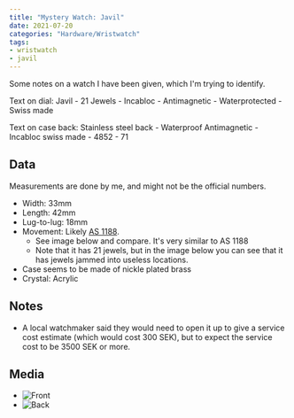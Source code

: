 ```yaml
---
title: "Mystery Watch: Javil"
date: 2021-07-20
categories: "Hardware/Wristwatch"
tags:
- wristwatch
- javil
---
```


Some notes on a watch I have been given, which I'm trying to identify.

Text on dial: Javil - 21 Jewels - Incabloc - Antimagnetic - Waterprotected - Swiss made

Text on case back: Stainless steel back - Waterproof Antimagnetic - Incabloc swiss made - 4852 - 71

## Data

Measurements are done by me, and might not be the official numbers.

* Width: 33mm
* Length: 42mm
* Lug-to-lug: 18mm
* Movement: Likely [AS 1188](http://www.ranfft.de/cgi-bin/bidfun-db.cgi?10&ranfft&0&2uswk&AS_1188).
  - See image below and compare. It's very similar to AS 1188
  - Note that it has 21 jewels, but in the image below you can see that it has jewels jammed into useless locations.
* Case seems to be made of nickle plated brass
* Crystal: Acrylic

## Notes

* A local watchmaker said they would need to open it up to give a service cost estimate (which would cost 300 SEK), but to expect the service cost to be 3500 SEK or more.

## Media
* ![Front](https://i.imgur.com/Qd9ar6I.jpeg)
* ![Back](https://i.imgur.com/AKWPaXs.jpg)

